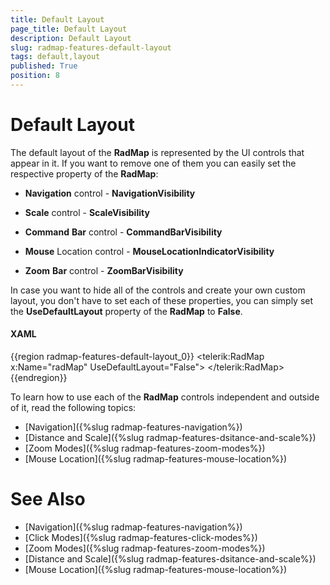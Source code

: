 ```yaml
---
title: Default Layout
page_title: Default Layout
description: Default Layout
slug: radmap-features-default-layout
tags: default,layout
published: True
position: 8
---
```


# Default Layout

The default layout of the __RadMap__ is represented by the UI controls that appear in it. If you want to remove one of them you can easily set the respective property of the __RadMap__:

* __Navigation__ control - __NavigationVisibility__

* __Scale__ control - __ScaleVisibility__

* __Command__ __Bar__ control - __CommandBarVisibility__

* __Mouse__ Location control - __MouseLocationIndicatorVisibility__

* __Zoom__ __Bar__ control - __ZoomBarVisibility__

In case you want to hide all of the controls and create your own custom layout, you don't have to set each of these properties, you can simply set the __UseDefaultLayout__ property of the __RadMap__ to __False__.

#### __XAML__
{{region radmap-features-default-layout_0}}
	<telerik:RadMap x:Name="radMap"
	                UseDefaultLayout="False">
	</telerik:RadMap>
{{endregion}}

To learn how to use each of the __RadMap__ controls independent and outside of it, read the following topics:

* [Navigation]({%slug radmap-features-navigation%})
* [Distance and Scale]({%slug radmap-features-dsitance-and-scale%})
* [Zoom Modes]({%slug radmap-features-zoom-modes%})
* [Mouse Location]({%slug radmap-features-mouse-location%})

# See Also
 * [Navigation]({%slug radmap-features-navigation%})
 * [Click Modes]({%slug radmap-features-click-modes%})
 * [Zoom Modes]({%slug radmap-features-zoom-modes%})
 * [Distance and Scale]({%slug radmap-features-dsitance-and-scale%})
 * [Mouse Location]({%slug radmap-features-mouse-location%})